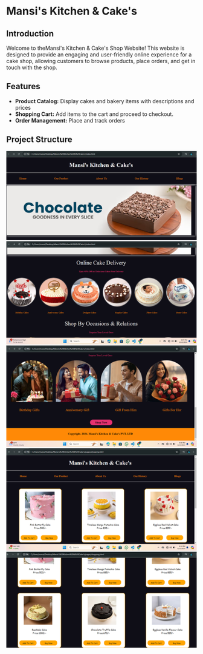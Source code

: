 # Mansi's Kitchen & Cake's
## Introduction
Welcome to theMansi's Kitchen & Cake's  Shop Website! This website is designed to provide an engaging and user-friendly online experience for a cake shop, allowing customers to browse products, place orders, and get in touch with the shop.
## Features
- **Product Catalog:** Display cakes and bakery items with descriptions and prices
- **Shopping Cart:** Add items to the cart and proceed to checkout.
- **Order Management:** Place and track orders
## Project Structure
![index page](./img/sc1.png)
![index page](./img/sc2.png)
![index page](./img/sc3.png)
![index page](./img/sc4.png)
![index page](./img/sc5.png)

